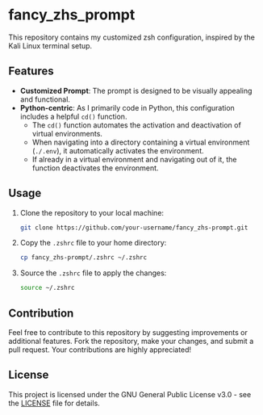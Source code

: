 # fancy_zhs_prompt

This repository contains my customized zsh configuration, inspired by the Kali Linux terminal setup.

## Features

- **Customized Prompt**: The prompt is designed to be visually appealing and functional.
- **Python-centric**: As I primarily code in Python, this configuration includes a helpful `cd()` function.
  - The `cd()` function automates the activation and deactivation of virtual environments.
  - When navigating into a directory containing a virtual environment (`./.env`), it automatically activates the environment.
  - If already in a virtual environment and navigating out of it, the function deactivates the environment.

## Usage

1. Clone the repository to your local machine:

   ```bash
   git clone https://github.com/your-username/fancy_zhs-prompt.git
   ```

2. Copy the `.zshrc` file to your home directory:

   ```bash
   cp fancy_zhs-prompt/.zshrc ~/.zshrc
   ```

3. Source the `.zshrc` file to apply the changes:

   ```bash
   source ~/.zshrc
   ```

## Contribution

Feel free to contribute to this repository by suggesting improvements or additional features. Fork the repository, make your changes, and submit a pull request. Your contributions are highly appreciated!

## License

This project is licensed under the GNU General Public License v3.0 - see the [LICENSE](LICENSE) file for details.
